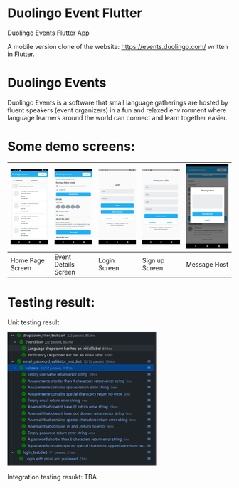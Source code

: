 # Duolingo Event Flutter

Duolingo Events Flutter App

A mobile version clone of the website: https://events.duolingo.com/ written in Flutter.


# Duolingo Events
Duolingo Events is a software that small language gatherings are hosted by fluent speakers (event organizers) in a fun and relaxed environment where language learners around the world can connect and learn together easier.

# Some demo screens:
| <img src="https://github.com/nguyenquan123vn/duolingo_event_flutter/blob/master/assets/Screenshot/Home.png" width="200"> | <img src="https://github.com/nguyenquan123vn/duolingo_event_flutter/blob/master/assets/Screenshot/EventDetail.png" width="200"> | <img src="https://github.com/nguyenquan123vn/duolingo_event_flutter/blob/master/assets/Screenshot/LogIn.png" width="200"> | <img src="https://github.com/nguyenquan123vn/duolingo_event_flutter/blob/master/assets/Screenshot/SignUp.png" width="200"> | <img src="https://github.com/nguyenquan123vn/duolingo_event_flutter/blob/master/assets/Screenshot/Modal.png" width="200"> |
| --- | --- | --- | --- | --- |
| Home Page Screen | Event Details Screen | Login Screen | Sign up Screen | Message Host |

# Testing result:
Unit testing result:

<img src="https://github.com/nguyenquan123vn/duolingo_event_flutter/blob/master/assets/Screenshot/unit_testing_pass.PNG" witdth="300" height="300">

Integration testing resukt: TBA 
